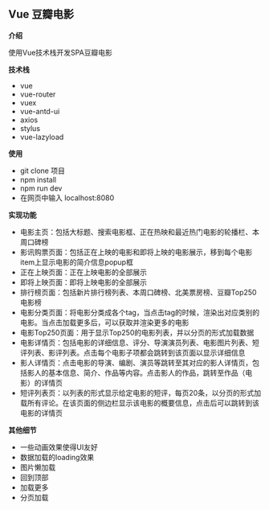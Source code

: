 ## Vue 豆瓣电影

**介绍**

使用Vue技术栈开发SPA豆瓣电影

**技术栈**

- vue
- vue-router
- vuex
- vue-antd-ui
- axios
- stylus
- vue-lazyload

**使用**

- git clone 项目
- npm install
- npm run dev
- 在网页中输入 localhost:8080

**实现功能**

- 电影主页：包括大标题、搜索电影框、正在热映和最近热门电影的轮播栏、本周口碑榜
- 影讯购票页面：包括正在上映的电影和即将上映的电影展示，移到每个电影item上显示电影的简介信息popup框
- 正在上映页面：正在上映电影的全部展示
- 即将上映页面：即将上映电影的全部展示
- 排行榜页面：包括新片排行榜列表、本周口碑榜、北美票房榜、豆瓣Top250电影榜
- 电影分类页面：将电影分类成各个tag，当点击tag的时候，渲染出对应类别的电影。当点击加载更多后，可以获取并渲染更多的电影
- 电影Top250页面：用于显示Top250的电影列表，并以分页的形式加载数据
- 电影详情页：包括电影的详细信息、评分、导演演员列表、电影图片列表、短评列表、影评列表。点击每个电影子项都会跳转到该页面以显示详细信息
- 影人详情页：点击电影的导演、编剧、演员等跳转至其对应的影人详情页，包括影人的基本信息、简介、作品等内容。点击影人的作品，跳转至作品（电影）的详情页
- 短评列表页：以列表的形式显示给定电影的短评，每页20条，以分页的形式加载所有评论。在该页面的侧边栏显示该电影的概要信息，点击后可以跳转到该电影的详情页

**其他细节**

- 一些动画效果使得UI友好
- 数据加载的loading效果
- 图片懒加载
- 回到顶部
- 加载更多
- 分页加载